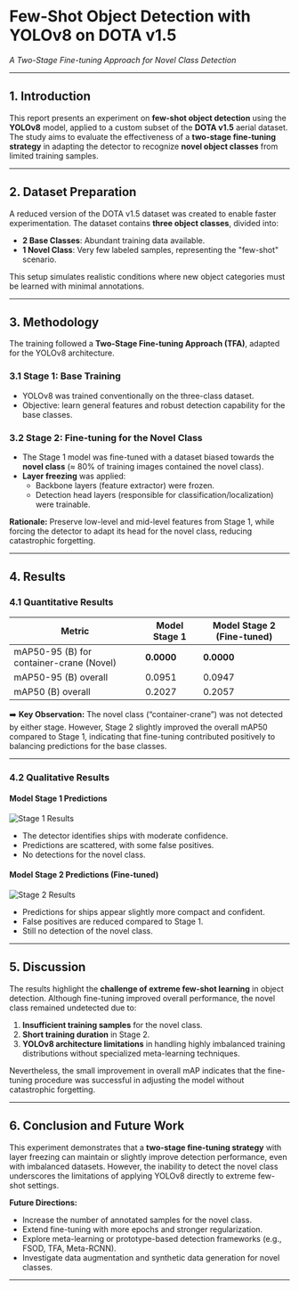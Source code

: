# Few-Shot Object Detection with YOLOv8 on DOTA v1.5  
*A Two-Stage Fine-tuning Approach for Novel Class Detection*  

---

## 1. Introduction  

This report presents an experiment on **few-shot object detection** using the **YOLOv8** model, applied to a custom subset of the **DOTA v1.5** aerial dataset. The study aims to evaluate the effectiveness of a **two-stage fine-tuning strategy** in adapting the detector to recognize **novel object classes** from limited training samples.  

---

## 2. Dataset Preparation  

A reduced version of the DOTA v1.5 dataset was created to enable faster experimentation. The dataset contains **three object classes**, divided into:  

- **2 Base Classes**: Abundant training data available.  
- **1 Novel Class**: Very few labeled samples, representing the "few-shot" scenario.  

This setup simulates realistic conditions where new object categories must be learned with minimal annotations.  

---

## 3. Methodology  

The training followed a **Two-Stage Fine-tuning Approach (TFA)**, adapted for the YOLOv8 architecture.  

### 3.1 Stage 1: Base Training  
- YOLOv8 was trained conventionally on the three-class dataset.  
- Objective: learn general features and robust detection capability for the base classes.  

### 3.2 Stage 2: Fine-tuning for the Novel Class  
- The Stage 1 model was fine-tuned with a dataset biased towards the **novel class** (≈ 80% of training images contained the novel class).  
- **Layer freezing** was applied:  
  - Backbone layers (feature extractor) were frozen.  
  - Detection head layers (responsible for classification/localization) were trainable.  

**Rationale:** Preserve low-level and mid-level features from Stage 1, while forcing the detector to adapt its head for the novel class, reducing catastrophic forgetting.  

---

## 4. Results  

### 4.1 Quantitative Results  

| Metric                          | Model Stage 1 | Model Stage 2 (Fine-tuned) |  
|--------------------------------|---------------|-----------------------------|  
| mAP50-95 (B) for container-crane (Novel) | **0.0000** | **0.0000** |  
| mAP50-95 (B) overall            | 0.0951        | 0.0947                      |  
| mAP50 (B) overall               | 0.2027        | 0.2057                      |  

➡️ **Key Observation:** The novel class (“container-crane”) was not detected by either stage. However, Stage 2 slightly improved the overall mAP50 compared to Stage 1, indicating that fine-tuning contributed positively to balancing predictions for the base classes.  

---

### 4.2 Qualitative Results  

#### Model Stage 1 Predictions  
![Stage 1 Results](e3ab8098-fb96-4abd-8326-c84cbf36eb96.png)  
- The detector identifies ships with moderate confidence.  
- Predictions are scattered, with some false positives.  
- No detections for the novel class.  

#### Model Stage 2 Predictions (Fine-tuned)  
![Stage 2 Results](59449e48-8e14-42c0-81b6-21635d625e6e.png)  
- Predictions for ships appear slightly more compact and confident.  
- False positives are reduced compared to Stage 1.  
- Still no detection of the novel class.  

---

## 5. Discussion  

The results highlight the **challenge of extreme few-shot learning** in object detection. Although fine-tuning improved overall performance, the novel class remained undetected due to:  

1. **Insufficient training samples** for the novel class.  
2. **Short training duration** in Stage 2.  
3. **YOLOv8 architecture limitations** in handling highly imbalanced training distributions without specialized meta-learning techniques.  

Nevertheless, the small improvement in overall mAP indicates that the fine-tuning procedure was successful in adjusting the model without catastrophic forgetting.  

---

## 6. Conclusion and Future Work  

This experiment demonstrates that a **two-stage fine-tuning strategy** with layer freezing can maintain or slightly improve detection performance, even with imbalanced datasets. However, the inability to detect the novel class underscores the limitations of applying YOLOv8 directly to extreme few-shot settings.  

**Future Directions:**  
- Increase the number of annotated samples for the novel class.  
- Extend fine-tuning with more epochs and stronger regularization.  
- Explore meta-learning or prototype-based detection frameworks (e.g., FSOD, TFA, Meta-RCNN).  
- Investigate data augmentation and synthetic data generation for novel classes.  

---
